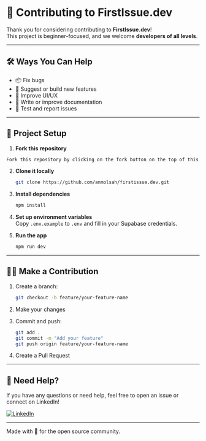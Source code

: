 # 🤝 Contributing to FirstIssue.dev

Thank you for considering contributing to **FirstIssue.dev**!  
This project is beginner-focused, and we welcome **developers of all levels**.

---

## 🛠️ Ways You Can Help

- 📦 Fix bugs
- 🌟 Suggest or build new features
- 🎨 Improve UI/UX
- 📄 Write or improve documentation
- 🧪 Test and report issues

---

## 📁 Project Setup

1. **Fork this repository**
```bash
Fork this repository by clicking on the fork button on the top of this page. This will create a copy of this repository in your account.
```

2. **Clone it locally**  
   ```bash
   git clone https://github.com/anmolsah/firstissue.dev.git

   ```

3. **Install dependencies**  
   ```bash
   npm install
   ```

4. **Set up environment variables**  
   Copy `.env.example` to `.env` and fill in your Supabase credentials.

5. **Run the app**  
   ```bash
   npm run dev
   ```

---

## 🧑‍💻 Make a Contribution

1. Create a branch:  
   ```bash
   git checkout -b feature/your-feature-name
   ```

2. Make your changes

3. Commit and push:  
   ```bash
   git add .
   git commit -m "Add your feature"
   git push origin feature/your-feature-name
   ```

4. Create a Pull Request

---

## 💬 Need Help?
  
If you have any questions or need help, feel free to open an issue or connect on LinkedIn!

[![LinkedIn](https://img.shields.io/badge/LinkedIn-Connect-blue?style=flat&logo=linkedin)](https://www.linkedin.com/in/anmol-sah-551083238/)

---

Made with 💙 for the open source community.
